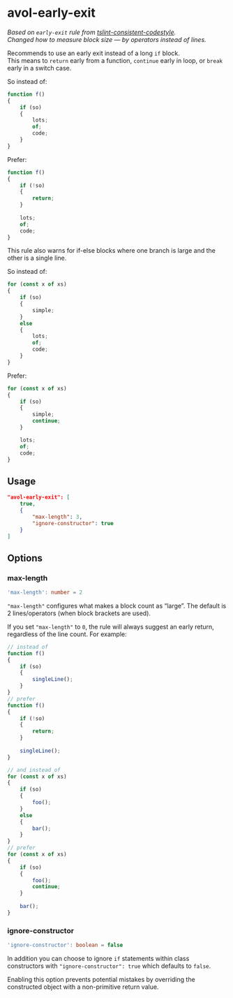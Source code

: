 # avol-early-exit

*Based on `early-exit` rule from [tslint-consistent-codestyle](https://github.com/ajafff/tslint-consistent-codestyle).  
Changed how to measure block size — by operators instead of lines.*

Recommends to use an early exit instead of a long `if` block.  
This means to `return` early from a function, `continue` early in loop, or `break` early in a switch case.

So instead of:

```ts
function f()
{
	if (so)
	{
		lots;
		of;
		code;
	}
}
```

Prefer:

```ts
function f()
{
	if (!so)
	{
		return;
	}
	
	lots;
	of;
	code;
}
```

This rule also warns for if-else blocks where one branch is large and the other is a single line.

So instead of:

```ts
for (const x of xs)
{
	if (so)
	{
		simple;
	}
	else
	{
		lots;
		of;
		code;
	}
}
```

Prefer:

```ts
for (const x of xs)
{
	if (so)
	{
		simple;
		continue;
	}

	lots;
	of;
	code;
}
```

## Usage

```json
"avol-early-exit": [
	true,
	{
		"max-length": 3,
		"ignore-constructor": true
	}
]
```

## Options

### max-length

```ts
'max-length': number = 2
```

`"max-length"` configures what makes a block count as “large”. The default is 2 lines/operators (when block brackets are used).

If you set `"max-length"` to `0`, the rule will always suggest an early return, regardless of the line count. For example:

```ts
// instead of
function f()
{
	if (so)
	{
		singleLine();
	}
}
// prefer
function f()
{
	if (!so)
	{
		return;
	}
	
	singleLine();
}

// and instead of
for (const x of xs)
{
	if (so)
	{
		foo();
	}
	else
	{
		bar();
	}
}
// prefer
for (const x of xs)
{
	if (so)
	{
		foo();
		continue;
	}
	
	bar();
}
```

### ignore-constructor

```ts
'ignore-constructor': boolean = false
```

In addition you can choose to ignore `if` statements within class constructors with `"ignore-constructor": true` which defaults to `false`.

Enabling this option prevents potential mistakes by overriding the constructed object with a non-primitive return value.
